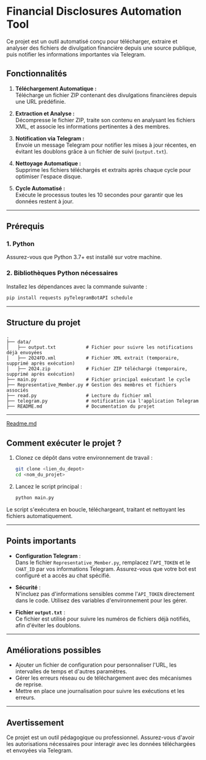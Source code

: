 # Financial Disclosures Automation Tool

Ce projet est un outil automatisé conçu pour télécharger, extraire et analyser des fichiers de divulgation financière depuis une source publique, puis notifier les informations importantes via Telegram.

## Fonctionnalités

1. **Téléchargement Automatique :**  
   Télécharge un fichier ZIP contenant des divulgations financières depuis une URL prédéfinie.

2. **Extraction et Analyse :**  
   Décompresse le fichier ZIP, traite son contenu en analysant les fichiers XML, et associe les informations pertinentes à des membres.

3. **Notification via Telegram :**  
   Envoie un message Telegram pour notifier les mises à jour récentes, en évitant les doublons grâce à un fichier de suivi (`output.txt`).

4. **Nettoyage Automatique :**  
   Supprime les fichiers téléchargés et extraits après chaque cycle pour optimiser l'espace disque.

5. **Cycle Automatisé :**  
   Exécute le processus toutes les 10 secondes pour garantir que les données restent à jour.

---

## Prérequis

### 1. Python
Assurez-vous que Python 3.7+ est installé sur votre machine.

### 2. Bibliothèques Python nécessaires
Installez les dépendances avec la commande suivante :
```bash
pip install requests pyTelegramBotAPI schedule
```

---

## Structure du projet

```plaintext
.
├── data/
│   ├── output.txt           # Fichier pour suivre les notifications déjà envoyées
│   ├── 2024FD.xml           # Fichier XML extrait (temporaire, supprimé après exécution)
│   ├── 2024.zip             # Fichier ZIP téléchargé (temporaire, supprimé après exécution)
├── main.py                  # Fichier principal exécutant le cycle
├── Representative_Member.py # Gestion des membres et fichiers associés
├── read.py                  # Lecture du fichier xml 
├── telegram.py              # notification via l'application Telegram
├── README.md                # Documentation du projet
```

---
[Readme.md](Readme-FR)
## Comment exécuter le projet ?

1. Clonez ce dépôt dans votre environnement de travail :
   ```bash
   git clone <lien_du_depot>
   cd <nom_du_projet>
   ```

2. Lancez le script principal :
   ```bash
   python main.py
   ```

Le script s'exécutera en boucle, téléchargeant, traitant et nettoyant les fichiers automatiquement.

---

## Points importants

- **Configuration Telegram** :  
  Dans le fichier `Representative_Member.py`, remplacez l'`API_TOKEN` et le `CHAT_ID` par vos informations Telegram. Assurez-vous que votre bot est configuré et a accès au chat spécifié.

- **Sécurité** :  
  N'incluez pas d'informations sensibles comme l'`API_TOKEN` directement dans le code. Utilisez des variables d'environnement pour les gérer.

- **Fichier `output.txt`** :  
  Ce fichier est utilisé pour suivre les numéros de fichiers déjà notifiés, afin d'éviter les doublons.

---

## Améliorations possibles

- Ajouter un fichier de configuration pour personnaliser l'URL, les intervalles de temps et d'autres paramètres.
- Gérer les erreurs réseau ou de téléchargement avec des mécanismes de reprise.
- Mettre en place une journalisation pour suivre les exécutions et les erreurs.

---

## Avertissement

Ce projet est un outil pédagogique ou professionnel. Assurez-vous d'avoir les autorisations nécessaires pour interagir avec les données téléchargées et envoyées via Telegram.
 